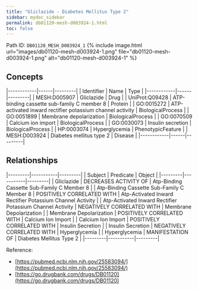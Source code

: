 ```yaml
---
title: "Gliclazide - Diabetes Mellitus Type 2"
sidebar: mydoc_sidebar
permalink: db01120-mesh-d003924-1.html
toc: false 
---
```



Path ID: `DB01120_MESH_D003924_1`
{% include image.html url="images/db01120-mesh-d003924-1.png" file="db01120-mesh-d003924-1.png" alt="db01120-mesh-d003924-1" %}

## Concepts

|------------|------|---------|
| Identifier | Name | Type    |
|------------|------|---------|
| MESH:D005907 | Gliclazide | Drug |
| UniProt:Q09428 | ATP-binding cassette sub-family C member 8 | Protein |
| GO:0015272 | ATP-activated inward rectifier potassium channel activity | BiologicalProcess |
| GO:0051899 | Membrane depolarization | BiologicalProcess |
| GO:0070509 | Calcium ion import | BiologicalProcess |
| GO:0030073 | Insulin secretion | BiologicalProcess |
| HP:0003074 | Hyperglycemia | PhenotypicFeature |
| MESH:D003924 | Diabetes mellitus type 2 | Disease |
|------------|------|---------|

## Relationships

|---------|-----------|---------|
| Subject | Predicate | Object  |
|---------|-----------|---------|
| Gliclazide | DECREASES ACTIVITY OF | Atp-Binding Cassette Sub-Family C Member 8 |
| Atp-Binding Cassette Sub-Family C Member 8 | POSITIVELY CORRELATED WITH | Atp-Activated Inward Rectifier Potassium Channel Activity |
| Atp-Activated Inward Rectifier Potassium Channel Activity | NEGATIVELY CORRELATED WITH | Membrane Depolarization |
| Membrane Depolarization | POSITIVELY CORRELATED WITH | Calcium Ion Import |
| Calcium Ion Import | POSITIVELY CORRELATED WITH | Insulin Secretion |
| Insulin Secretion | NEGATIVELY CORRELATED WITH | Hyperglycemia |
| Hyperglycemia | MANIFESTATION OF | Diabetes Mellitus Type 2 |
|---------|-----------|---------|

Reference: 
  - [https://pubmed.ncbi.nlm.nih.gov/25583094/](https://pubmed.ncbi.nlm.nih.gov/25583094/)
  - [https://go.drugbank.com/drugs/DB01120](https://go.drugbank.com/drugs/DB01120)

